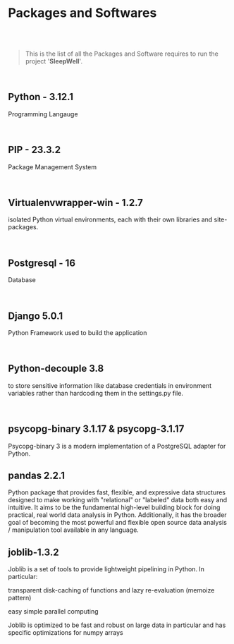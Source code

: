 # Packages and Softwares

<br>
<br>

> This is the list of all the Packages and Software requires to run the project '**SleepWell**'.

<br>


## Python - 3.12.1

Programming Langauge

<br>

## PIP - 23.3.2
Package Management System

<br>

## Virtualenvwrapper-win - 1.2.7
isolated Python virtual environments, each with their own libraries and site-packages.

<br>

## Postgresql - 16
Database

<br>

## Django 5.0.1
Python Framework used to build the application

<br>

## Python-decouple 3.8
to store sensitive information like database credentials in environment variables rather than hardcoding them in the settings.py file.

<br>

## psycopg-binary 3.1.17 & psycopg-3.1.17
 Psycopg-binary 3 is a modern implementation of a PostgreSQL adapter for Python.

## pandas 2.2.1
Python package that provides fast, flexible, and expressive data structures designed to make working with "relational" or "labeled" data both easy and intuitive. It aims to be the fundamental high-level building block for doing practical, real world data analysis in Python. Additionally, it has the broader goal of becoming the most powerful and flexible open source data analysis / manipulation tool available in any language. 

## joblib-1.3.2
Joblib is a set of tools to provide lightweight pipelining in Python. In particular:

transparent disk-caching of functions and lazy re-evaluation (memoize pattern)

easy simple parallel computing

Joblib is optimized to be fast and robust on large data in particular and has specific optimizations for numpy arrays